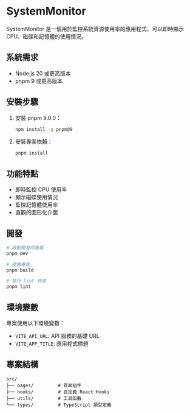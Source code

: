 # SystemMonitor

SystemMonitor 是一個用於監控系統資源使用率的應用程式，可以即時顯示 CPU、磁碟和記憶體的使用情況。

## 系統需求

- Node.js 20 或更高版本
- pnpm 9 或更高版本

## 安裝步驟

1. 安裝 pnpm 9.0.0：
   ```bash
   npm install -g pnpm@9
   ```
2. 安裝專案依賴：
   ```bash
   pnpm install
   ```

## 功能特點

- 即時監控 CPU 使用率
- 顯示磁碟使用情況
- 監控記憶體使用率
- 直觀的圖形化介面

## 開發

```bash
# 啟動開發伺服器
pnpm dev

# 建置專案
pnpm build

# 執行 lint 檢查
pnpm lint
```

## 環境變數

專案使用以下環境變數：

- `VITE_API_URL`: API 服務的基礎 URL
- `VITE_APP_TITLE`: 應用程式標題

## 專案結構

```
src/
├── pages/         # 頁面組件
├── hooks/         # 自定義 React Hooks
├── utils/         # 工具函數
└── types/         # TypeScript 類型定義
```
